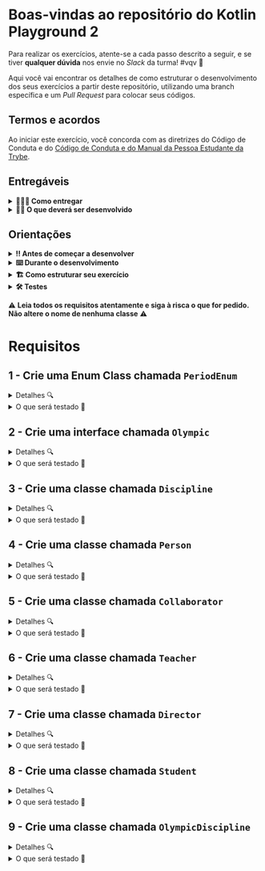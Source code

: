 # Boas-vindas ao repositório do Kotlin Playground 2

Para realizar os exercícios, atente-se a cada passo descrito a seguir, e se tiver **qualquer dúvida** nos envie no _Slack_ da turma! #vqv 🚀

Aqui você vai encontrar os detalhes de como estruturar o desenvolvimento dos seus exercícios a partir deste repositório, utilizando uma branch específica e um _Pull Request_ para colocar seus códigos.

## Termos e acordos

Ao iniciar este exercício, você concorda com as diretrizes do Código de Conduta e do [Código de Conduta e do Manual da Pessoa Estudante da Trybe](https://app.betrybe.com/manual-estudante/codigo-de-etica-e-conduta).

## Entregáveis

<details>
<summary><strong>🤷🏽‍♀️ Como entregar</strong></summary><br />

Para entregar o seu exercício você deverá criar um _Pull Request_ neste repositório.

⚠️ **É importante que os arquivos não tenham o nome alterado!** ⚠️

Lembre-se que você pode consultar nosso conteúdo sobre [Git & GitHub](https://app.betrybe.com/course/4d67f5b4-34a6-489f-a205-b6c7dc50fc16/) e nosso [Blog - Git & GitHub](https://blog.betrybe.com/tecnologia/git-e-github/) sempre que precisar!
</details>

<details>
<summary><strong>👨‍💻 O que deverá ser desenvolvido</strong></summary><br />

No seu time de desenvolvimento, você ficou responsável por implementar toda parte de POO de um sistema de gerenciamento de disciplinas de uma escola. Você pode utilizar tudo que aprendeu de POO ate aqui. Estas classes irão lhe ajudar a colocar em prática todo o conteúdo desta seção.

</details>

## Orientações

<details>
<summary><strong>‼️ Antes de começar a desenvolver</strong></summary><br />

1. Clone o repositório

    * Use o comando: `git clone git@github.com:betrybe/sd-001-exercise-kotlin-playground-2.git`
    * Entre na pasta do repositório que você acabou de clonar:
        * `cd sd-001-exercise-kotlin-playground-2.git`

2. Crie uma branch a partir da branch `main`

    * Verifique que você está na branch `main`
        * Exemplo: `git branch`
    * Se não estiver, mude para a branch `main`
        * Exemplo: `git checkout main`
    * Crie uma branch à qual você vai submeter os `commits` de seu exercício
        * Você deve criar uma branch no seguinte formato: `nome-sobrenome-kotlin-playground-2`
        * Exemplo: `git checkout -b joaozinho-sauro-kotlin-playground-2`

3. Adicione as mudanças ao _stage_ do Git e faça um `commit`

    * Verifique se as mudanças ainda não estão no _stage_
        * Exemplo: `git status` (deve aparecer listada a pasta _joaozinho_ em vermelho)
    * Adicione o novo arquivo ao _stage_ do Git
        * Exemplo:
            * `git add .` (adicionando todas as mudanças - _que estavam em vermelho_ - ao stage do Git)
            * `git status` (deve aparecer listado o arquivo _joaozinho/README.md_ em verde)
    * Faça o `commit` inicial
        * Exemplo:
            * `git commit -m 'Iniciando o exercício. VAMOS COM TUDO :rocket:'` (fazendo o primeiro commit)
            * `git status` (deve aparecer uma mensagem tipo _nothing to commit_)

4. Adicione a sua branch com o novo `commit` ao repositório remoto

    * Usando o exemplo anterior: `git push -u origin joaozinho-sauro-kotlin-playground-2`

5. Crie um novo `Pull Request` _(PR)_

    * Vá até a página de _Pull Requests_ do [repositório no GitHub](https://github.com/betrybe/sd-001-exercise-kotlin-playground-2/pulls)
    * Clique no botão verde _"New pull request"_
    * Clique na caixa de seleção _"Compare"_ e escolha a sua branch **com atenção**
    * Adicione uma descrição para o Pull Request, um título que o identifique, e clique no botão verde "Create pull request". Crie da seguinte forma: `[JOAOZINHO] Kotlin Playground 2`
    * Adicione uma descrição para o Pull Request, um título nítido que o identifique, e clique no botão verde _"Create pull request"_
    * **Não se preocupe em preencher mais nada por enquanto!**
    * Volte até a [página de _Pull Requests_ do repositório](https://github.com/betrybe/sd-001-exercise-kotlin-playground-2/pulls) e confira se o seu _Pull Request_ está criado

</details>

<details>
<summary><strong>⌨️ Durante o desenvolvimento</strong></summary><br />

* Faça `commits` das alterações que você fizer no código regularmente pois assim você treina essa prática para o mercado de trabalho 😄. Nossa sugestão é pelo menos um commit por requisito;

* Lembre-se de sempre após um (ou alguns) `commits` atualizar o repositório remoto;

* Os comandos que você utilizará com mais frequência são:

    1. `git status` _(para verificar o que está em vermelho - fora do stage - e o que está em verde - no stage)_

    2. `git add` _(para adicionar arquivos ao stage do Git)_

    3. `git commit` _(para criar um commit com os arquivos que estão no stage do Git)_

    4. `git push -u origin nome-da-branch` _(para enviar o commit para o repositório remoto na primeira vez que fizer o `push` de uma nova branch)_

    5. `git push` _(para enviar o commit para o repositório remoto após o passo anterior)_

</details>

<details>
  <summary>
<strong>🏗 Como estruturar seu exercício</strong>
  </summary> <br />

Crie todas as classes que você precisa no diretório `src` dentro do pacote `com.betrybe.playground`. Para cada classe, interface ou enum que você criar, será necessário nomear o arquivo de acordo com o nome específico indicado no *readme* de cada requisito.

</details>

<details>
<summary><strong>🛠 Testes</strong></summary><br />
Todos os requisitos do exercício serão testados automaticamente por meio do JUnit.

Para rodar o avaliador automático localmente no seu exercício, execute um dos comandos abaixo:

Para executar todos os testes utilize:

```bash
./gradlew test
```

**ou**:

```bash
./gradlew test --tests NomeDoArquivoTest
```

* Os requisitos do seu exercício são avaliados automaticamente

Para verificar se a sua avaliação foi computada com sucesso, você pode verificar os **detalhes da execução do avaliador**:

* Na página do seu _Pull Request_, acima do "botão de merge", procure por _**"Evaluator job"**_ e clique no link _**"Details"**_;

* Na página que se abrirá, procure pela linha _**"Evaluator step"**_ e clique nela;

* Caso tenha dúvidas, poste no _Slack_.

:warning: **O avaliador automático não necessariamente avalia seu exercício na ordem em que os requisitos aparecem no readme. Isso acontece para deixar o processo de avaliação mais rápido. Então, não se assuste se isso acontecer, ok?**

O não cumprimento de um requisito, total ou parcialmente, impactará em sua avaliação.

</details>

:warning: **Leia todos os requisitos atentamente e siga à risca o que for pedido. Não altere o nome de nenhuma classe** :warning:

# Requisitos

## 1 - Crie uma Enum Class chamada `PeriodEnum`

<details>

<summary>Detalhes 🔍 </summary>
</br>

* Crie um enum chamado `PeriodEnum` que contém as seguintes entradas:
  - MORNING
  - AFTERNOON
  - NIGHT

</details>

<details>

<summary>O que será testado 🧪 </summary>
</br>

* Será testado se o enum foi criado com o nome correto dentro do pacote correto;
* Será testado se o enum possui os valores `MORNING`, `AFTERNOON` e `NIGHT`;

</details>

## 2 - Crie uma interface chamada `Olympic`

<details>

<summary>Detalhes 🔍 </summary>
</br>

* Crie uma interface chamada `Olympic` que indica quando uma disciplina é olímpica. A interface deve possuir dois métodos chamados `extraClasses` e `competition`, ambos retornando uma `String`.

</details>

<details>

<summary>O que será testado 🧪 </summary>
</br>

* Será testado se a interface foi criada com o nome correto dentro do pacote correto;
* Será testado se a interface possui a função `extraClasses` que retorna uma `String`;
* Será testado se a interface possui a função `competition` que retorna uma `String`;

</details>

## 3 - Crie uma classe chamada `Discipline`

<details>

<summary>Detalhes 🔍 </summary>
</br>

* Crie uma classe chamada `Discipline` que representa uma disciplina ofertada na escola. Ela deve ter os seguintes atributos:
  - `name` do tipo `String`
  - `code` do tipo `Int`

</details>

<details>

<summary>O que será testado 🧪 </summary>
</br>

* Será testado se a classe foi criada com o nome correto dentro do pacote correto;
* Será testado se a classe possui o atributo `name` do tipo `String`;
* Será testado se a classe possui o atributo `code` do tipo `Int`;

</details>

## 4 - Crie uma classe chamada `Person`

<details>

<summary>Detalhes 🔍 </summary>
</br>

* Crie uma classe chamada `Person` que representa uma pessoa no sistema. Ela deve ter os seguintes atributos:
  - `name` do tipo `String`
  - `age` do tipo `Int`
  - `email` do tipo `String`

</details>

<details>

<summary>O que será testado 🧪 </summary>
</br>

* Será testado se a classe foi criada com o nome correto dentro do pacote correto;
* Será testado se a classe possui o atributo `name` do tipo `String`;
* Será testado se a classe possui o atributo `age` do tipo `Int`;
* Será testado se a classe possui o atributo `email` do tipo `String`;

</details>

## 5 - Crie uma classe chamada `Collaborator`

<details>

<summary>Detalhes 🔍 </summary>
</br>

* Crie uma classe chamada `Collaborator` que representa uma pessoa que trabalha na escola dentro do sistema. Essa classe deve realizar herança da classe `Person` e deve ter os seguintes atributos:
  - Todos os atributos da classe herdada.
  - `functionId` do tipo `Int`

</details>

<details>

<summary>O que será testado 🧪 </summary>
</br>

* Será testado se a classe foi criada com o nome correto dentro do pacote correto;
* Será testado se a classe possui o atributo `name` do tipo `String`;
* Será testado se a classe possui o atributo `age` do tipo `Int`;
* Será testado se a classe possui o atributo `email` do tipo `String`;
* Será testado se a classe possui o atributo `functionId` do tipo `Int`;
* Será testado se a classe faz herança com a classe `Person`;

</details>

## 6 - Crie uma classe chamada `Teacher`

<details>

<summary>Detalhes 🔍 </summary>
</br>

* Crie uma classe chamada `Teacher` que representa uma pessoa que trabalha ministrando aulas na escola. Essa classe deve realizar herança da classe `Collaborator` e deve ter os seguintes atributos:
  - Todos os atributos da classe herdada.
  - `subjects` do tipo `List<Discipline>`
  - `period` do tipo `PeriodEnum`

</details>

<details>

<summary>O que será testado 🧪 </summary>
</br>

* Será testado se a classe foi criada com o nome correto dentro do pacote correto;
* Será testado se a classe possui o atributo `name` do tipo `String`;
* Será testado se a classe possui o atributo `age` do tipo `Int`;
* Será testado se a classe possui o atributo `email` do tipo `String`;
* Será testado se a classe possui o atributo `functionId` do tipo `Int`;
* Será testado se a classe possui o atributo `subjects` do tipo `List<Discipline>`;
* Será testado se a classe possui o atributo `period` do tipo `PeriodEnum`;
* Será testado se a classe faz herança com a classe `Collaborator`;

</details>

## 7 - Crie uma classe chamada `Director`

<details>

<summary>Detalhes 🔍 </summary>
</br>

* Crie uma classe chamada `Director` que representa uma pessoa que trabalha na direção da escola. Essa classe deve realizar herança da classe `Collaborator` e deve ter os seguintes atributos:
  - Todos os atributos da classe herdada.
  - `startTime` do tipo `String`
  - `endTime` do tipo `String`

</details>

<details>

<summary>O que será testado 🧪 </summary>
</br>

* Será testado se a classe foi criada com o nome correto dentro do pacote correto;
* Será testado se a classe possui o atributo `name` do tipo `String`;
* Será testado se a classe possui o atributo `age` do tipo `Int`;
* Será testado se a classe possui o atributo `email` do tipo `String`;
* Será testado se a classe possui o atributo `functionId` do tipo `Int`;
* Será testado se a classe possui o atributo `startTime` do tipo `String`;
* Será testado se a classe possui o atributo `endTime` do tipo `String`;
* Será testado se a classe faz herança com a classe `Collaborator`;

</details>

## 8 - Crie uma classe chamada `Student`

<details>

<summary>Detalhes 🔍 </summary>
</br>

* Crie uma classe chamada `Student` que representa uma pessoa que estuda na escola. Essa classe deve realizar herança da classe `Person` e deve ter os seguintes atributos:
  - Todos os atributos da classe herdada.
  - `enrollmentNumber` do tipo `Int`
  - `subjects` do tipo `List<Discipline>`
  - `academicPeriod` do tipo `PeriodEnum`

</details>

<details>

<summary>O que será testado 🧪 </summary>
</br>

* Será testado se a classe foi criada com o nome correto dentro do pacote correto;
* Será testado se a classe possui o atributo `name` do tipo `String`;
* Será testado se a classe possui o atributo `age` do tipo `Int`;
* Será testado se a classe possui o atributo `email` do tipo `String`;
* Será testado se a classe possui o atributo `enrollmentNumber` do tipo `Int`;
* Será testado se a classe possui o atributo `subjects` do tipo `List<Discipline>`;
* Será testado se a classe possui o atributo `academicPeriod` do tipo `PeriodEnum`;
* Será testado se a classe faz herança com a classe `Person`;

</details>

## 9 - Crie uma classe chamada `OlympicDiscipline`

<details>

<summary>Detalhes 🔍 </summary>
</br>

* Crie uma classe chamada `OlympicDiscipline` que representa uma disciplina que é olímpica. Essa classe deve realizar herança da classe `Discipline`, implementar a interface `Olympic` e deve ter os seguintes atributos:
  - Todos os atributos da classe herdada.
  - Todas as funções da interface implementada.

</details>

<details>

<summary>O que será testado 🧪 </summary>
</br>

* Será testado se a classe foi criada com o nome correto dentro do pacote correto;
* Será testado se a classe possui o atributo `name` do tipo `String`;
* Será testado se a classe possui o atributo `code` do tipo `Int`;
* Será testado se a classe faz herança com a classe `Discipline`;
* Será testado se a classe implementa a interface `Olympic`;

</details>

